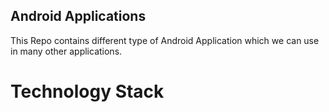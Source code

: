 ## Android Applications

This Repo contains different type of Android Application which we can use in many other applications.


# Technology Stack
